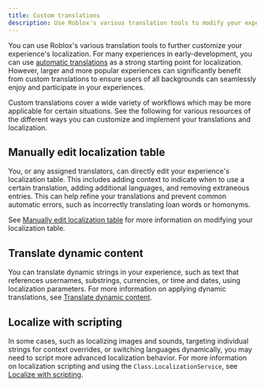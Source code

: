 ```yaml
---
title: Custom translations
description: Use Roblox's various translation tools to modify your experience's translation table.
---
```


You can use Roblox's various translation tools to further customize your experience's localization. For many experiences in early-development, you can use [automatic translations](../../production/localization/automatic-translations.md) as a strong starting point for localization. However, larger and more popular experiences can significantly benefit from custom translations to ensure users of all backgrounds can seamlessly enjoy and participate in your experiences.

Custom translations cover a wide variety of workflows which may be more applicable for certain situations. See the following for various resources of the different ways you can customize and implement your translations and localization.

## Manually edit localization table

You, or any assigned translators, can directly edit your experience's localization table. This includes adding context to indicate when to use a certain translation, adding additional languages, and removing extraneous entries. This can help refine your translations and prevent common automatic errors, such as incorrectly translating loan words or homonyms.

See [Manually edit localization table](../../production/localization/manual-translations.md) for more information on modifying your localization table.

## Translate dynamic content

You can translate dynamic strings in your experience, such as text that references usernames, substrings, currencies, or time and dates, using localization parameters. For more information on applying dynamic translations, see [Translate dynamic content](../../production/localization/translate-dynamic-content.md).

## Localize with scripting

In some cases, such as localizing images and sounds, targeting individual
strings for context overrides, or switching languages dynamically, you may need
to script more advanced localization behavior. For more information on
localization scripting and using the `Class.LocalizationService`, see [Localize with
scripting](/production/localization/localize-with-scripting).
